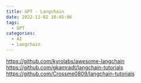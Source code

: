 ```yaml
---
title: GPT - Langchain
date: 2022-11-02 10:45:06
tags:
  - GPT
categories: 
  - AI
  - Langchain  
---
```


<p></p>
<!-- more -->


https://github.com/kyrolabs/awesome-langchain
https://github.com/gkamradt/langchain-tutorials
https://github.com/Crossme0809/langchain-tutorials


